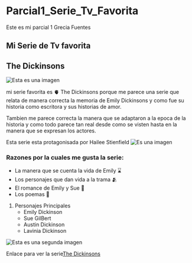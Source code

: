 # Parcial1_Serie_Tv_Favorita
 Este es mi parcial 1 Grecia Fuentes

## Mi Serie de Tv favorita

## The Dickinsons

![Esta es una imagen](https://upload.wikimedia.org/wikipedia/commons/thumb/5/56/Black-white_photograph_of_Emily_Dickinson2.png/640px-Black-white_photograph_of_Emily_Dickinson2.png)

mi serie favorita es :anatomical_heart: The Dickinsons porque me parece una serie que relata de manera correcta la memoria de Emily Dickinsons y como fue su historia como escritora y sus historias de amor.

Tambien me parece correcta la manera que se adaptaron a la epoca de la historia y como todo parece tan real desde como se visten hasta en la manera que se expresan los actores.

Esta serie esta protagonisada por Hailee Stienfield 
![Es una imagen](https://m.media-amazon.com/images/M/MV5BMGFmZDVhZDUtZWIyNC00NzBjLTg0ZGEtY2FhMjJlZWJhZjBlXkEyXkFqcGdeQXVyMTcwNzE4OTI@._V1_.jpg)

### Razones por la cuales me gusta la serie:

- La manera que se cuenta la vida de Emily :hourglass:
- Los personajes que dan vida a la trama :people_hugging:
- El romance de Emily y Sue :smiling_face_with_three_hearts:
- Los poemas :wilted_flower: 

1. Personajes Principales
    - Emily Dickinson
    - Sue GilBert
    - Austin Dickinson 
    - Lavinia Dickinson 

![Esta es una segunda imagen](https://filmdaily.co/wp-content/uploads/2021/04/dickinson-3.jpeg)

Enlace para ver la serie[The Dickinsons](https://tv.apple.com/es/show/dickinson/umc.cmc.1ogyy5s2agasxa5qztabrlykn)

